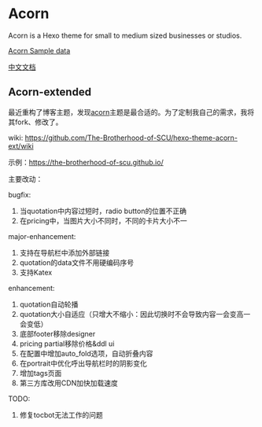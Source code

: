 # Acorn

Acorn is a Hexo theme for small to medium sized businesses or studios.

[Acorn Sample data](https://github.com/zhwangart/acorn-sample-data)

[中文文档](https://acorn.imaging.xin/docs/)

## Acorn-extended

最近重构了博客主题，发现[acorn](https://acorn.imaging.xin/)主题是最合适的。为了定制我自己的需求，我将其fork、修改了。

wiki: https://github.com/The-Brotherhood-of-SCU/hexo-theme-acorn-ext/wiki

示例：https://the-brotherhood-of-scu.github.io/

主要改动：

bugfix:
1. 当quotation中内容过短时，radio button的位置不正确
2. 在pricing中，当图片大小不同时，不同的卡片大小不一

major-enhancement:
1. 支持在导航栏中添加外部链接
2. quotation的data文件不用硬编码序号
3. 支持Katex

enhancement:
1. quotation自动轮播
2. quotation大小自适应（只增大不缩小：因此切换时不会导致内容一会变高一会变低）
3. 底部footer移除designer
4. pricing partial移除价格&ddl ui
5. 在配置中增加auto_fold选项，自动折叠内容
6. 在portrait中优化呼出导航栏时的阴影变化
7. 增加tags页面
8. 第三方库改用CDN加快加载速度

TODO:
1. 修复tocbot无法工作的问题